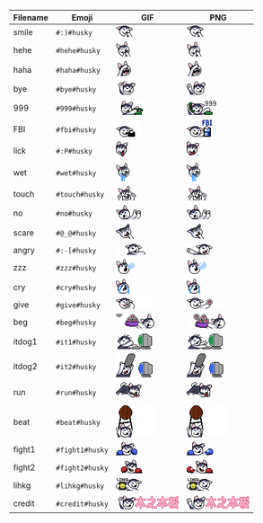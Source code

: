 | Filename | Emoji | GIF | PNG |
| --- | --- | --- | --- |
| smile | `#:)#husky` | ![smile](assets/faces/husky/smile.gif) | ![smile](assets/faces_png/husky/smile.png) |
| hehe | `#hehe#husky` | ![hehe](assets/faces/husky/hehe.gif) | ![hehe](assets/faces_png/husky/hehe.png) |
| haha | `#haha#husky` | ![haha](assets/faces/husky/haha.gif) | ![haha](assets/faces_png/husky/haha.png) |
| bye | `#bye#husky` | ![bye](assets/faces/husky/bye.gif) | ![bye](assets/faces_png/husky/bye.png) |
| 999 | `#999#husky` | ![999](assets/faces/husky/999.gif) | ![999](assets/faces_png/husky/999.png) |
| FBI | `#fbi#husky` | ![FBI](assets/faces/husky/FBI.gif) | ![FBI](assets/faces_png/husky/FBI.png) |
| lick | `#:P#husky` | ![lick](assets/faces/husky/lick.gif) | ![lick](assets/faces_png/husky/lick.png) |
| wet | `#wet#husky` | ![wet](assets/faces/husky/wet.gif) | ![wet](assets/faces_png/husky/wet.png) |
| touch | `#touch#husky` | ![touch](assets/faces/husky/touch.gif) | ![touch](assets/faces_png/husky/touch.png) |
| no | `#no#husky` | ![no](assets/faces/husky/no.gif) | ![no](assets/faces_png/husky/no.png) |
| scare | `#@_@#husky` | ![scare](assets/faces/husky/scare.gif) | ![scare](assets/faces_png/husky/scare.png) |
| angry | `#:-[#husky` | ![angry](assets/faces/husky/angry.gif) | ![angry](assets/faces_png/husky/angry.png) |
| zzz | `#zzz#husky` | ![zzz](assets/faces/husky/zzz.gif) | ![zzz](assets/faces_png/husky/zzz.png) |
| cry | `#cry#husky` | ![cry](assets/faces/husky/cry.gif) | ![cry](assets/faces_png/husky/cry.png) |
| give | `#give#husky` | ![give](assets/faces/husky/give.gif) | ![give](assets/faces_png/husky/give.png) |
| beg | `#beg#husky` | ![beg](assets/faces/husky/beg.gif) | ![beg](assets/faces_png/husky/beg.png) |
| itdog1 | `#it1#husky` | ![itdog1](assets/faces/husky/itdog1.gif) | ![itdog1](assets/faces_png/husky/itdog1.png) |
| itdog2 | `#it2#husky` | ![itdog2](assets/faces/husky/itdog2.gif) | ![itdog2](assets/faces_png/husky/itdog2.png) |
| run | `#run#husky` | ![run](assets/faces/husky/run.gif) | ![run](assets/faces_png/husky/run.png) |
| beat | `#beat#husky` | ![beat](assets/faces/husky/beat.gif) | ![beat](assets/faces_png/husky/beat.png) |
| fight1 | `#fight1#husky` | ![fight1](assets/faces/husky/fight1.gif) | ![fight1](assets/faces_png/husky/fight1.png) |
| fight2 | `#fight2#husky` | ![fight2](assets/faces/husky/fight2.gif) | ![fight2](assets/faces_png/husky/fight2.png) |
| lihkg | `#lihkg#husky` | ![lihkg](assets/faces/husky/lihkg.gif) | ![lihkg](assets/faces_png/husky/lihkg.png) |
| credit | `#credit#husky` | ![credit](assets/faces/husky/credit.gif) | ![credit](assets/faces_png/husky/credit.png) |
